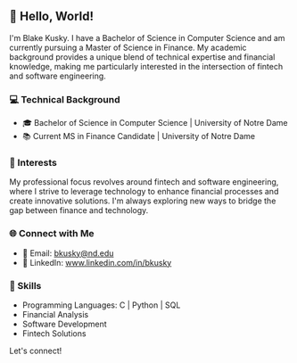 ## 👋 Hello, World!

I'm Blake Kusky. I have a Bachelor of Science in Computer Science and am currently pursuing a Master of Science in Finance. My academic background provides a unique blend of technical expertise and financial knowledge, making me particularly interested in the intersection of fintech and software engineering.

### 💻 Technical Background

- 🎓 Bachelor of Science in Computer Science | University of Notre Dame
- 📚 Current MS in Finance Candidate | University of Notre Dame

### 🚀 Interests

My professional focus revolves around fintech and software engineering, where I strive to leverage technology to enhance financial processes and create innovative solutions. I'm always exploring new ways to bridge the gap between finance and technology.

### 🌐 Connect with Me

- 📧 Email: bkusky@nd.edu
- 💼 LinkedIn: www.linkedin.com/in/bkusky

### 🌟 Skills

- Programming Languages: C | Python | SQL
- Financial Analysis
- Software Development
- Fintech Solutions

Let's connect!


<!--
**bkusky/bkusky** is a ✨ _special_ ✨ repository because its `README.md` (this file) appears on your GitHub profile.

Here are some ideas to get you started:

- 🔭 I’m currently working on ...
- 🌱 I’m currently learning ...
- 👯 I’m looking to collaborate on ...
- 🤔 I’m looking for help with ...
- 💬 Ask me about ...
- 📫 How to reach me: ...
- 😄 Pronouns: ...
- ⚡ Fun fact: ...
-->
